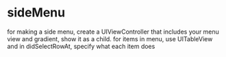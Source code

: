 # sideMenu

for making a side menu, create  a UIViewController that includes your menu view and gradient, show it as a child.
for items in menu, use UITableView and in didSelectRowAt, specify what each item does
